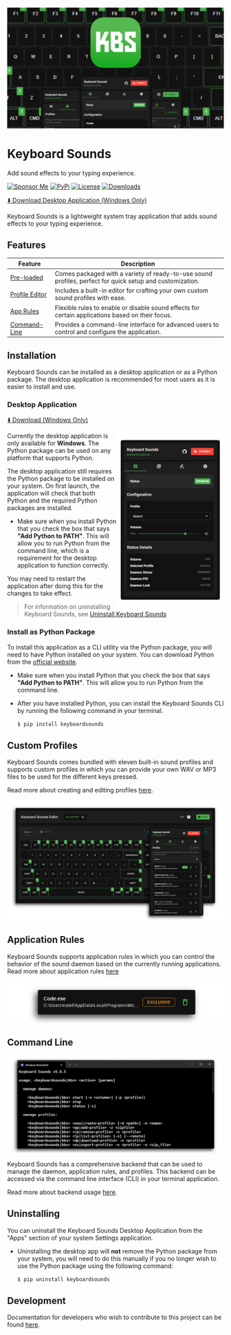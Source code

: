 ![Banner](./banner.png)

# Keyboard Sounds

Add sound effects to your typing experience.

[![Sponsor Me](https://img.shields.io/badge/%F0%9F%92%B8-Sponsor%20Me!-blue)](https://github.com/sponsors/nathan-fiscaletti)
[![PyPi](https://badge.fury.io/py/keyboardsounds.svg)](https://badge.fury.io/py/keyboardsounds)
[![License](https://img.shields.io/github/license/nathan-fiscaletti/keyboardsounds.svg)](https://github.com/nathan-fiscaletti/keyboardsounds/blob/master/LICENSE)
[![Downloads](https://static.pepy.tech/badge/keyboardsounds)](https://pepy.tech/project/keyboardsounds)

[⬇️ Download Desktop Application (Windows Only)](https://github.com/nathan-fiscaletti/keyboardsounds/releases/latest)

Keyboard Sounds is a lightweight system tray application that adds sound effects to your typing experience.

## Features

| Feature                        | Description                                                                                     |
|--------------------------------|-------------------------------------------------------------------------------------------------|
| [Pre-loaded](./keyboardsounds/profiles)        | Comes packaged with a variety of ready-to-use sound profiles, perfect for quick setup and customization. |
| [Profile Editor](#custom-profiles) | Includes a built-in editor for crafting your own custom sound profiles with ease.              |
| [App Rules](#application-rules)     | Flexible rules to enable or disable sound effects for certain applications based on their focus. |
| [Command-Line](#command-line) | Provides a command-line interface for advanced users to control and configure the application. |

## Installation

Keyboard Sounds can be installed as a desktop application or as a Python package. The desktop application is recommended for most users as it is easier to install and use.

### Desktop Application

[⬇️ Download (Windows Only)](https://github.com/nathan-fiscaletti/keyboardsounds/releases/latest)

<img align="right" src="./application/main.png" width="250" />

Currently the desktop application is only available for **Windows**. The Python package can be used on any platform that supports Python.

The desktop application still requires the Python package to be installed on your system. On first launch, the application will check that both Python and the required Python packages are installed.

  - Make sure when you install Python that you check the box that says **"Add Python to PATH"**. This will allow you to run Python from the command line, which is a requirement for the desktop application to function correctly.

You may need to restart the application after doing this for the changes to take effect.

> For information on uninstalling Keyboard Sounds, see [Uninstall Keyboard Sounds](#uninstalling)

### Install as Python Package

To install this application as a CLI utility via the Python package, you will need to have Python installed on your system. You can download Python from the [official website](https://www.python.org/).

  - Make sure when you install Python that you check the box that says **"Add Python to PATH"**. This will allow you to run Python from the command line.
  - After you have installed Python, you can install the Keyboard Sounds CLI by running the following command in your terminal.

    ```sh
    $ pip install keyboardsounds
    ```

## Custom Profiles

Keyboard Sounds comes bundled with eleven built-in sound profiles and supports custom profiles in which you can provide your own WAV or MP3 files to be used for the different keys pressed.

Read more about creating and editing profiles [here](./docs/custom-profiles.md).

![Custom Profiles](./application/editor-with-profiles.png)

## Application Rules

Keyboard Sounds supports application rules in which you can control the behavior of the sound daemon based on the currently running applications. Read more about application rules [here](./docs/backend.md#managing-application-rules-windows-only)

<p align="center">
  <img src="./application/app-rule.png" />
</p>

## Command Line

<p align="center">
  <img src="./application/cli.png" />
</p>

Keyboard Sounds has a comprehensive backend that can be used to manage the daemon, application rules, and profiles. This backend can be accessed via the command line interface (CLI) in your terminal application.

Read more about backend usage [here](./docs/backend.md).

## Uninstalling

You can uninstall the Keyboard Sounds Desktop Application from the "Apps" section of your system Settings application. 

- Uninstalling the desktop app will **not** remove the Python package from your system, you will need to do this manually if you no longer wish to use the Python package using the following command:

  ```sh
  $ pip uninstall keyboardsounds
  ```

## Development

Documentation for developers who wish to contribute to this project can be found [here](./docs/development.md).
